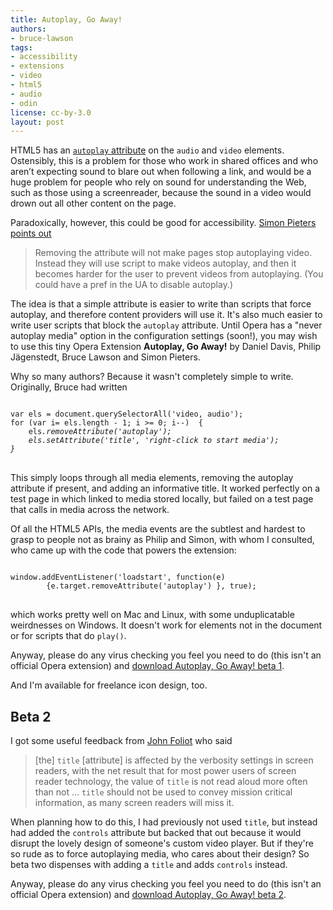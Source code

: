 ```yaml
---
title: Autoplay, Go Away!
authors:
- bruce-lawson
tags:
- accessibility
- extensions
- video
- html5
- audio
- odin
license: cc-by-3.0
layout: post
---
```


<p>HTML5 has an <a href="http://dev.w3.org/html5/spec/video.html#attr-media-autoplay"><code>autoplay</code> attribute</a> on the <code>audio</code> and <code>video</code> elements. Ostensibly, this is a problem for those who work in shared offices and who aren’t expecting sound to blare out when following a link, and would be a huge problem for people who rely on sound for understanding the Web, such as those using a screenreader, because the sound in a video would drown out all other content on the page.</p>
<p>Paradoxically, however, this could be good for accessibility.  <a href="http://lists.whatwg.org/htdig.cgi/whatwg-whatwg.org/2009-May/019647.html">Simon Pieters points out</a></p>

<blockquote cite="http://lists.whatwg.org/htdig.cgi/whatwg-whatwg.org/2009-May/019647.html">Removing the attribute will not make pages stop autoplaying video. Instead they will use script to make videos autoplay, and then it becomes harder for the user to prevent videos from autoplaying. (You could have a pref in the UA to disable autoplay.)</blockquote>

<p>The idea is that a simple attribute is easier to write than scripts that force autoplay, and therefore content providers will use it. It&#39;s also much easier to write user scripts that block the <code>autoplay</code> attribute. Until Opera has a &quot;never autoplay media&quot; option in the configuration settings (soon!), you may wish to use this tiny Opera Extension <b>Autoplay, Go Away!</b> by Daniel Davis, Philip Jägenstedt, Bruce Lawson and Simon Pieters.</p>
<p>Why so many authors? Because it wasn&#39;t completely simple to write. Originally, Bruce had written</p>
<pre>
<code>
var els = document.querySelectorAll(&#39;video, audio&#39;);
for (var i= els.length - 1; i &gt;= 0; i--)  {
	els<i>.removeAttribute(&#39;autoplay&#39;);
	els</i><i>.setAttribute(&#39;title&#39;, &#39;right-click to start media&#39;);
}
</i></code>
</pre>
<p>This simply loops through all media elements, removing the autoplay attribute if present, and adding  an informative title. It worked perfectly on a test page in which linked to media stored locally, but failed on a test page that calls in media across the network.</p>
<p>Of all the HTML5 APIs, the media events are the subtlest and hardest to grasp to people not as brainy as Philip and Simon, with whom I consulted, who came up with the code that powers the extension:</p>
<pre>
<code>
window.addEventListener(&#39;loadstart&#39;, function(e)
        {e.target.removeAttribute(&#39;autoplay&#39;) }, true);
</code>
</pre>
<p>which works pretty well on Mac and Linux, with some unduplicatable weirdnesses on Windows. It doesn&#39;t work for elements not in the document or for scripts that do <code>play()</code>.</p>
<p>Anyway, please do any virus checking you feel you need to do (this isn&#39;t an official Opera extension) and <a href="http://people.opera.com/brucel/dev/oex/autoplay-go-away-b1.oex">download Autoplay, Go Away! beta 1</a>.</p>
<p>And I&#39;m available for freelance icon design, too.</p>
<h2>Beta 2</h2>
<p>I got some useful feedback from <a href="http://john.foliot.ca/">John Foliot</a> who said</p>
<blockquote>
[the] <code>title</code> [attribute] is affected by the verbosity settings in screen readers, with the net result that for most power users of screen reader technology, the value of <code>title</code> is not read aloud more often than not &#x2026; <code>title</code> should not be used to convey mission critical information, as many screen readers will miss it.
</blockquote>
<p>When planning how to do this, I had previously not used <code>title</code>, but instead had added the <code>controls</code> attribute but backed that out because it would disrupt the lovely design of someone&#39;s custom video player. But if they&#39;re so rude as to force autoplaying media, who cares about their design? So beta two dispenses with adding a <code>title</code> and adds <code>controls</code> instead.</p>
<p>Anyway, please do any virus checking you feel you need to do (this isn&#39;t an official Opera extension) and <a href="http://people.opera.com/brucel/dev/oex/autoplay-go-away-b2.oex">download Autoplay, Go Away! beta 2</a>.</p>

